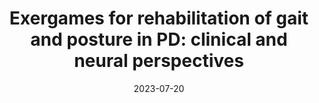 ---
title: "Exergames for rehabilitation of gait and posture in PD: clinical and neural perspectives"
type: Seminar
speaker: Anna Skrzatek
date: 2023-07-20
location: EV
---